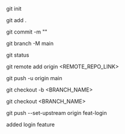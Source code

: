 <!--to initialize git -->
git init

<!--to add all the things in git -->
git add .

<!--to make a commit -->
git commit -m "<MESSAGE>"

<!--to change default branch name or rename -->
git branch -M main

<!--to checklist of the files to be added-->
git status

<!--to connect remote link of github-->
git remote add origin <REMOTE_REPO_LINK>

<!--to  sync up to the main branch-->
git push -u origin main

<!--to create new branch -->
git checkout -b <BRANCH_NAME>

<!--to change branch name-->
git checkout <BRANCH_NAME>

<!--to upload new branch-->
git push --set-upstream origin feat-login

added login feature




